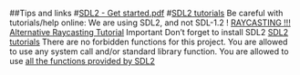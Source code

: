 ##Tips and links
#[SDL2 - Get started.pdf](https://intranet.alxswe.com/rltoken/pMnvq93vpbAh9q6inKQMuQ)
#[SDL2 tutorials](https://intranet.alxswe.com/rltoken/oona0Kd1yVyjHQGoJaV_aw)
Be careful with tutorials/help online: We are using SDL2, and not SDL-1.2 !
[RAYCASTING !!!](https://intranet.alxswe.com/rltoken/vRw7CP21mUmKFDdrQjQ2GA)
[Alternative Raycasting Tutorial](https://intranet.alxswe.com/rltoken/dnQwzgrDUEhFXIF8sNivkg)
Important
Don’t forget to install SDL2 [SDL2 tutorials](https://intranet.alxswe.com/rltoken/oona0Kd1yVyjHQGoJaV_aw)
There are no forbidden functions for this project. You are allowed to use any system call and/or standard library function.
You are allowed to use [all the functions provided by SDL2](https://intranet.alxswe.com/rltoken/bmGynXNHzUObCE08XuoCQg)
